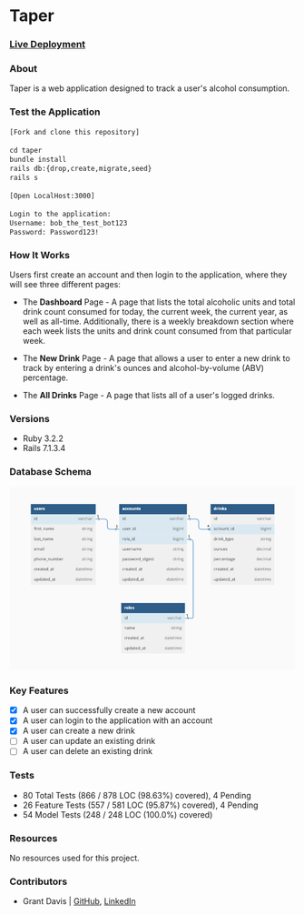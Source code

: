 # Taper

### [Live Deployment](https://taper-4affd5dec44c.herokuapp.com/)

### About

Taper is a web application designed to track a user's alcohol consumption.

### Test the Application

```
[Fork and clone this repository]

cd taper
bundle install
rails db:{drop,create,migrate,seed}
rails s

[Open LocalHost:3000]

Login to the application:
Username: bob_the_test_bot123
Password: Password123!
```

### How It Works

Users first create an account and then login to the application, where they will see three different pages:

* The **Dashboard** Page - A page that lists the total alcoholic units and total drink count consumed for today, the current week, the current year, as well as all-time. Additionally, there is a weekly breakdown section where each week lists the units and drink count consumed from that particular week.

* The **New Drink** Page - A page that allows a user to enter a new drink to track by entering a drink's ounces and alcohol-by-volume (ABV) percentage.

* The **All Drinks** Page - A page that lists all of a user's logged drinks.

### Versions

- Ruby 3.2.2
- Rails 7.1.3.4

### Database Schema

![db_schema](public/db_schema.png)

### Key Features

- [x] A user can successfully create a new account
- [x] A user can login to the application with an account
- [x] A user can create a new drink
- [ ] A user can update an existing drink
- [ ] A user can delete an existing drink

### Tests

* 80 Total Tests (866 / 878 LOC (98.63%) covered), 4 Pending
* 26 Feature Tests (557 / 581 LOC (95.87%) covered), 4 Pending
* 54 Model Tests (248 / 248 LOC (100.0%) covered)

### Resources

No resources used for this project.

### Contributors

* Grant Davis | [GitHub](https://github.com/grantdavis303), [LinkedIn](https://www.linkedin.com/in/grantdavis303/)